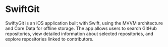 # SwiftGit
SwiftyGit is an iOS application built with Swift, using the MVVM architecture and Core Data for offline storage. The app allows users to search GitHub repositories, view detailed information about selected repositories, and explore repositories linked to contributors.
